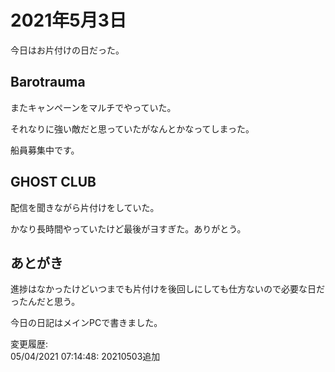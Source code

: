 # 2021年5月3日

今日はお片付けの日だった。

## Barotrauma

またキャンペーンをマルチでやっていた。

それなりに強い敵だと思っていたがなんとかなってしまった。

船員募集中です。

## GHOST CLUB

配信を聞きながら片付けをしていた。

かなり長時間やっていたけど最後がヨすぎた。ありがとう。

## あとがき

進捗はなかったけどいつまでも片付けを後回しにしても仕方ないので必要な日だったんだと思う。

今日の日記はメインPCで書きました。

変更履歴:  
05/04/2021 07:14:48: 20210503追加  
